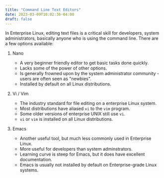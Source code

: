 ```yaml
---
title: "Command Line Text Editors"
date: 2023-03-09T10:02:36-04:00
draft: false
---
```


In Enterprise Linux, editing text files is a critical skill for developers, system administrators, basically anyone who is using the command line.  There are a few options available:

1. Nano
   - A very beginner friendly editor to get basic tasks done quickly.
   - Lacks some of the power of other options.
   - Is generally frowned upon by the system administrator community - users are often seen as "newbies".
   - Installed by default on all Linux distributions.
   
2. Vi / Vim
   - The industry standard for file editing on a enterprise Linux system.
   - Most distributions have aliased `vi` to the `vim` program.
   - Some older versions of enterprise UNIX still use `vi`.
   - `vi` or `vim` is installed on all Linux distributions.
   
3. Emacs
   - Another useful tool, but much less commonly used in Enterprise Linux.
   - More useful for developers than system adminstrators.
   - Learning curve is steep for Emacs, but it does have excellent documentation.
   - Emacs is usually not installed by default on Enterprise-grade Linux systems.
